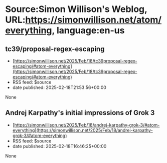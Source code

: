 # Source:Simon Willison's Weblog, URL:https://simonwillison.net/atom/everything, language:en-us

## tc39/proposal-regex-escaping
 - [https://simonwillison.net/2025/Feb/18/tc39proposal-regex-escaping/#atom-everything](https://simonwillison.net/2025/Feb/18/tc39proposal-regex-escaping/#atom-everything)
 - RSS feed: $source
 - date published: 2025-02-18T21:53:56+00:00

None

## Andrej Karpathy's initial impressions of Grok 3
 - [https://simonwillison.net/2025/Feb/18/andrej-karpathy-grok-3/#atom-everything](https://simonwillison.net/2025/Feb/18/andrej-karpathy-grok-3/#atom-everything)
 - RSS feed: $source
 - date published: 2025-02-18T16:46:25+00:00

None

